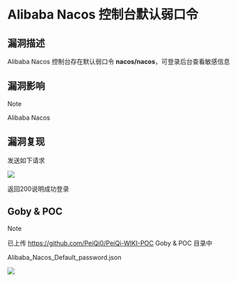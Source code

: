 # Alibaba Nacos 控制台默认弱口令

## 漏洞描述

Alibaba Nacos 控制台存在默认弱口令 **nacos/nacos**，可登录后台查看敏感信息

## 漏洞影响

> [!NOTE]
>
> Alibaba Nacos

## 漏洞复现

发送如下请求

![](http://wikioss.peiqi.tech/vuln/nacos-12.png)

返回200说明成功登录

## Goby & POC

> [!NOTE]
>
> 已上传 https://github.com/PeiQi0/PeiQi-WIKI-POC Goby & POC 目录中
>
> Alibaba_Nacos_Default_password.json

![](http://wikioss.peiqi.tech/vuln/nacos-13.png)
